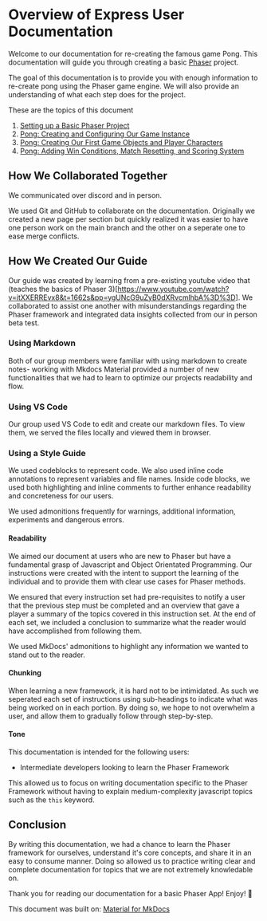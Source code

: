 # Overview of Express User Documentation

Welcome to our documentation for re-creating the famous game Pong. This documentation will guide you through creating a basic [Phaser](https://phaser.io/) project.

The goal of this documentation is to provide you with enough information to re-create pong using the Phaser game engine. We will also provide an understanding of what each step does for the project.

These are the topics of this document

1. [Setting up a Basic Phaser Project](./docs/01-setting-up.md)
2. [Pong: Creating and Configuring Our Game Instance ](./docs/02-configuring-creating-game-instance.md)
3. [Pong: Creating Our First Game Objects and Player Characters](./docs/03-creating-game-objects.md)
4. [Pong: Adding Win Conditions, Match Resetting, and Scoring System](./docs/04-final-features.md)


## How We Collaborated Together

We communicated over discord and in person.

We used Git and GitHub to collaborate on the documentation. Originally we created a new page per section but quickly realized it was easier to have one person work on the main branch and the other on a seperate one to ease merge conflicts.

## How We Created Our Guide

Our guide was created by learning from a pre-existing youtube video that (teaches the basics of Phaser 3)[https://www.youtube.com/watch?v=itXXERREvx8&t=1662s&pp=ygUNcG9uZyB0dXRvcmlhbA%3D%3D]. We collaborated to assist one another with misunderstandings regarding the Phaser framework and integrated data insights collected from our in person beta test.

### Using Markdown

Both of our group members were familiar with using markdown to create notes- working with Mkdocs Material provided a number of new functionalities that we had to learn to optimize our projects readability and flow.

### Using VS Code

Our group used VS Code to edit and create our markdown files. To view them, we served the files locally and viewed them in browser.

### Using a Style Guide

We used codeblocks to represent code. We also used inline code annotations to represent variables and file names. Inside code blocks, we used both highlighting and inline comments to further enhance readability and concreteness for our users.

We used admonitions frequently for warnings, additional information, experiments and dangerous errors.

#### Readability

We aimed our document at users who are new to Phaser but have a fundamental grasp of Javascript and Object Orientated Programming. Our instructions were created with the intent to support the learning of the individual and to provide them with clear use cases for Phaser methods.

We ensured that every instruction set had pre-requisites to notify a user that the previous step must be completed and an overview that gave a player a summary of the topics covered in this instruction set. At the end of each set, we included a conclusion to summarize what the reader would have accomplished from following them.

We used MkDocs' admonitions to highlight any information we wanted to stand out to the reader.


#### Chunking

When learning a new framework, it is hard not to be intimidated. As such we seperated each set of instructions using sub-headings to indicate what was being worked on in each portion. By doing so, we hope to not overwhelm a user, and allow them to gradually follow through step-by-step.

#### Tone

This documentation is intended for the following users:

- Intermediate developers looking to learn the Phaser Framework

This allowed us to focus on writing documentation specific to the Phaser Framework without having to explain medium-complexity javascript topics such as the `this` keyword.

## Conclusion

By writing this documentation, we had a chance to learn the Phaser framework for ourselves, understand it's core concepts, and share it in an easy to consume manner. Doing so allowed us to practice writing clear and complete documentation for topics that we are not extremely knowledable on.

Thank you for reading our documentation for a basic Phaser App! Enjoy! :tada:


This document was built on: [Material for MkDocs](https://github.com/squidfunk/mkdocs-material)
